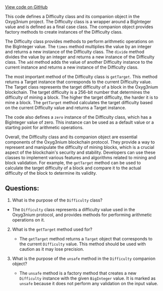 [View code on GitHub](https://github.com/oxyg3nium/oxyg3nium/protocol/src/main/scala/org/oxyg3nium/protocol/model/Difficulty.scala)

This code defines a Difficulty class and its companion object in the Oxyg3nium project. The Difficulty class is a wrapper around a BigInteger value and is defined as a final case class. The companion object provides factory methods to create instances of the Difficulty class.

The Difficulty class provides methods to perform arithmetic operations on the BigInteger value. The `times` method multiplies the value by an integer and returns a new instance of the Difficulty class. The `divide` method divides the value by an integer and returns a new instance of the Difficulty class. The `add` method adds the value of another Difficulty instance to the current instance and returns a new instance of the Difficulty class.

The most important method of the Difficulty class is `getTarget`. This method returns a Target instance that corresponds to the current Difficulty value. The Target class represents the target difficulty of a block in the Oxyg3nium blockchain. The target difficulty is a 256-bit number that determines the difficulty of mining a block. The higher the target difficulty, the harder it is to mine a block. The `getTarget` method calculates the target difficulty based on the current Difficulty value and returns a Target instance.

The code also defines a `zero` instance of the Difficulty class, which has a BigInteger value of zero. This instance can be used as a default value or a starting point for arithmetic operations.

Overall, the Difficulty class and its companion object are essential components of the Oxyg3nium blockchain protocol. They provide a way to represent and manipulate the difficulty of mining blocks, which is a crucial aspect of the blockchain's security and stability. Developers can use these classes to implement various features and algorithms related to mining and block validation. For example, the `getTarget` method can be used to calculate the target difficulty of a block and compare it to the actual difficulty of the block to determine its validity.
## Questions: 
 1. What is the purpose of the `Difficulty` class?
   - The `Difficulty` class represents a difficulty value used in the Oxyg3nium protocol, and provides methods for performing arithmetic operations on it.

2. What is the `getTarget` method used for?
   - The `getTarget` method returns a `Target` object that corresponds to the current `Difficulty` value. This method should be used with caution as it may lose precision.

3. What is the purpose of the `unsafe` method in the `Difficulty` companion object?
   - The `unsafe` method is a factory method that creates a new `Difficulty` instance with the given `BigInteger` value. It is marked as `unsafe` because it does not perform any validation on the input value.